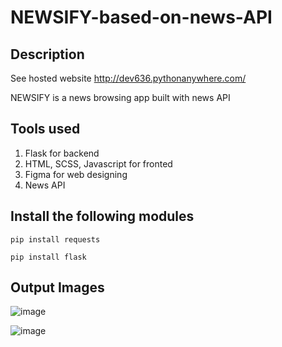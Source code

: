# NEWSIFY-based-on-news-API

## Description
See hosted website http://dev636.pythonanywhere.com/

NEWSIFY is a news browsing app built with news API

## Tools used
1. Flask for backend
2. HTML, SCSS, Javascript for fronted
3. Figma for web designing
4. News API

## Install the following modules
```
pip install requests
```
```
pip install flask
```

## Output Images
![image](https://user-images.githubusercontent.com/77882744/183293668-a686b024-38da-4cff-8535-d43af723e171.png)

![image](https://user-images.githubusercontent.com/77882744/183293695-38918b80-7516-45bc-94b6-5d5936d2a440.png)

